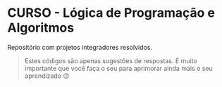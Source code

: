 # CURSO - Lógica de Programação e Algoritmos

Repositório com projetos integradores resolvidos.

>Estes códigos são apenas sugestões de respostas. É muito importante que você faça o seu para aprimorar ainda mais o seu aprendizado 😉
